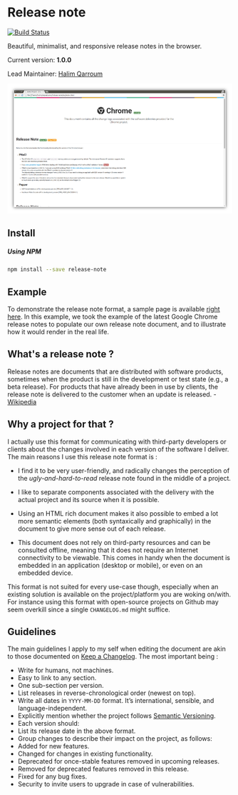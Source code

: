 # Release note
[![Build Status](https://travis-ci.org/HQarroum/release-note.svg)](https://travis-ci.org/HQarroum/release-note)

Beautiful, minimalist, and responsive release notes in the browser.

Current version: **1.0.0**

Lead Maintainer: [Halim Qarroum](mailto:hqm.post@gmail.com)

<p align="center">
 <img width="840" src="logo.png"/>
</p>

## Install

##### Using NPM

```bash
npm install --save release-note
```

## Example

To demonstrate the release note format, a sample page is available [right here](https://hqarroum.github.io/release-note). In this example, we took the example of the latest Google Chrome release notes to populate our own release note document, and to illustrate how it would render in the real life.

## What's a release note ?

Release notes are documents that are distributed with software products, sometimes when the product is still in the development or test state (e.g., a beta release). For products that have already been in use by clients, the release note is delivered to the customer when an update is released. - [Wikipedia](https://en.wikipedia.org/wiki/Release_notes)

## Why a project for that ?

I actually use this format for communicating with third-party developers or clients about the changes involved in each version of the software I deliver. The main reasons I use this release note format is :

 * I find it to be very user-friendly, and radically changes the perception of the *ugly-and-hard-to-read* release note found in the middle of a project.
 
* I like to separate components associated with the delivery with the actual project and its source when it is possible.

* Using an HTML rich document makes it also possible to embed a lot more semantic elements (both syntaxically and graphically) in the document to give more sense out of each release.

* This document does not rely on third-party resources and can be consulted offline, meaning that it does not require an Internet connectivity to be viewable. This comes in handy when the document is embedded in an application (desktop or mobile), or even on an embedded device.

This format is not suited for every use-case though, especially when an existing solution is available on the project/platform you are woking on/with. For instance using this format with open-source projects on Github may seem overkill since a single `CHANGELOG.md` might suffice.

## Guidelines

The main guidelines I apply to my self when editing the document are akin to those documented on [Keep a Changelog](http://keepachangelog.com/). The most important being :

 * Write for humans, not machines.
 * Easy to link to any section.
 * One sub-section per version.
 * List releases in reverse-chronological order (newest on top).
 * Write all dates in `YYYY-MM-DD` format. It’s international, sensible, and language-independent.
 * Explicitly mention whether the project follows [Semantic Versioning](http://semver.org/).
 * Each version should:
  * List its release date in the above format.
  * Group changes to describe their impact on the project, as follows:
   * Added for new features.
   * Changed for changes in existing functionality.
   * Deprecated for once-stable features removed in upcoming releases.
   * Removed for deprecated features removed in this release.
   * Fixed for any bug fixes.
   * Security to invite users to upgrade in case of vulnerabilities.
